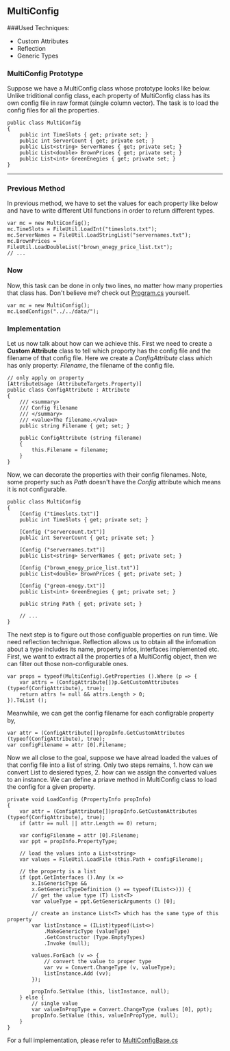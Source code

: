 ## MultiConfig

###Used Techniques:
* Custom Attributes
* Reflection
* Generic Types

### MultiConfig Prototype

Suppose we have a MultiConfig class whose prototype looks like below. Unlike triditional config class, each property of MultiConfig class has its own config file in raw format (single column vector). The task is to load the config files for all the properties.

```CSharp
public class MultiConfig
{
	public int TimeSlots { get; private set; }
	public int ServerCount { get; private set; }
	public List<string> ServerNames { get; private set; }
	public List<double> BrownPrices { get; private set; }
	public List<int> GreenEnegies { get; private set; }
}
```

----

### Previous Method

In previous method, we have to set the values for each property like below and have to write different Util functions in order to return different types.

```CSharp
var mc = new MultiConfig();
mc.TimeSlots = FileUtil.LoadInt("timeslots.txt");
mc.ServerNames = FileUtil.LoadStringList("servernames.txt");
mc.BrownPrices = FileUtil.LoadDoubleList("brown_enegy_price_list.txt");
// ...
```

### Now

Now, this task can be done in only two lines, no matter how many properties that class has.
Don't believe me? check out [Program.cs](Program.cs) yourself.

```CSharp
var mc = new MultiConfig();
mc.LoadConfigs("../../data/");
```

### Implementation

Let us now talk about how can we achieve this. First we need to create a **Custom Attribute** class to tell which proporty has the config file and the filename of that config file. Here we create a *ConfigAttribute* class which has only property: *Filename*, the filename of the config file.

```CSharp
// only apply on property
[AttributeUsage (AttributeTargets.Property)]
public class ConfigAttribute : Attribute
{
	/// <summary>
	/// Config filename
	/// </summary>
	/// <value>The filename.</value>
	public string Filename { get; set; }

	public ConfigAttribute (string filename)
	{
		this.Filename = filename;
	}
}
```

Now, we can decorate the properties with their config filenames. Note, some property such as *Path* doesn't have the *Config* attribute which means it is not configurable.

```CSharp
public class MultiConfig
{
	[Config ("timeslots.txt")]
	public int TimeSlots { get; private set; }

	[Config ("servercount.txt")]
	public int ServerCount { get; private set; }

	[Config ("servernames.txt")]
	public List<string> ServerNames { get; private set; }

	[Config ("brown_enegy_price_list.txt")]
	public List<double> BrownPrices { get; private set; }

	[Config ("green-enegy.txt")]
	public List<int> GreenEnegies { get; private set; }
	
	public string Path { get; private set; }

	// ...
}
```

The next step is to figure out those configuable properties on run time. We need reflection technique. Reflection allows us to obtain all the infomation about a type includes its name, property infos, interfaces implemented etc. First, we want to extract all the properties of a MultiConfig object, then we can filter out those non-configurable ones.

```CSharp
var props = typeof(MultiConfig).GetProperties ().Where (p => {
	var attrs = (ConfigAttribute[])p.GetCustomAttributes (typeof(ConfigAttribute), true);
	return attrs != null && attrs.Length > 0;
}).ToList ();
```
Meanwhile, we can get the config filename for each configrable property by,

```CSharp
var attr = (ConfigAttribute[])propInfo.GetCustomAttributes (typeof(ConfigAttribute), true);
var configFilename = attr [0].Filename;
```

Now we all close to the goal, suppose we have alread loaded the values of that config file into a list of string. 
Only two steps remains, 1. how can we convert List<string> to desiered types, 2. how can we assign the converted values to an instance. We can define a priave method in MultiConfig class to load the config for a given property.

```CSharp
private void LoadConfig (PropertyInfo propInfo)
{
	var attr = (ConfigAttribute[])propInfo.GetCustomAttributes (typeof(ConfigAttribute), true);
	if (attr == null || attr.Length == 0) return;

	var configFilename = attr [0].Filename;
	var ppt = propInfo.PropertyType;
	
	// load the values into a List<string>
	var values = FileUtil.LoadFile (this.Path + configFilename);
	
	// the property is a list
	if (ppt.GetInterfaces ().Any (x =>
		x.IsGenericType &&
	    x.GetGenericTypeDefinition () == typeof(IList<>))) {
		// get the value type (T) List<T>
		var valueType = ppt.GetGenericArguments () [0];
		
		// create an instance List<T> which has the same type of this property
		var listInstance = (IList)typeof(List<>)
			.MakeGenericType (valueType)
			.GetConstructor (Type.EmptyTypes)
			.Invoke (null);

		values.ForEach (v => {
			// convert the value to proper type
			var vv = Convert.ChangeType (v, valueType);
			listInstance.Add (vv);
		});

		propInfo.SetValue (this, listInstance, null);
	} else {
		// single value
		var valueInPropType = Convert.ChangeType (values [0], ppt);
		propInfo.SetValue (this, valueInPropType, null);
	}
}
```
For a full implementation, please refer to [MultiConfigBase.cs](MultiConfigBase.cs)
